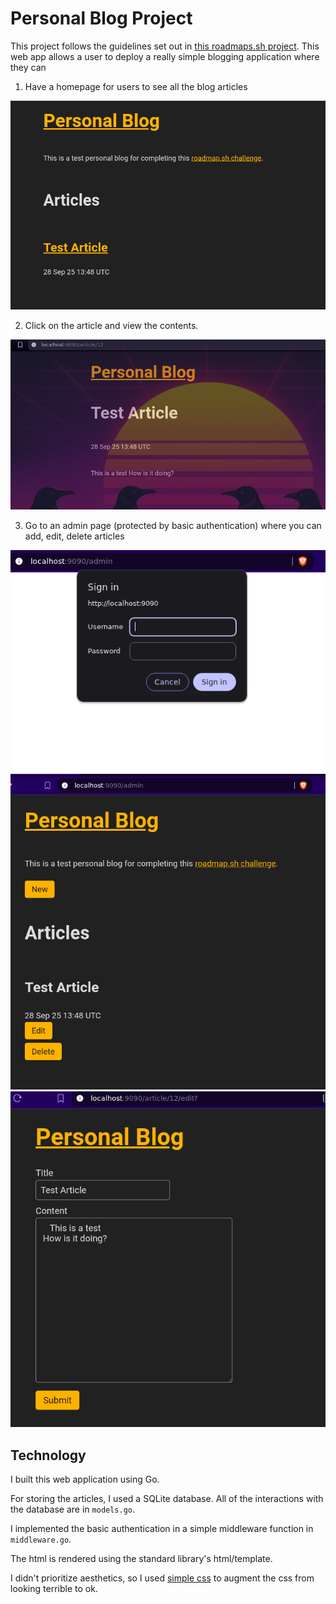 # Personal Blog Project

This project follows the guidelines set out in [this roadmaps.sh project](https://roadmap.sh/projects/personal-blog).
This web app allows a user to deploy a really simple blogging application where they can

1. Have a homepage for users to see all the blog articles

![home page](./screenshots/homepage.png)

2. Click on the article and view the contents.

![article page](./screenshots/article.png)

3. Go to an admin page (protected by basic authentication) where you can add, edit, delete articles

![auth page](./screenshots/basic-auth.png)
![admin page](./screenshots/admin.png)
![edit-create page](./screenshots/edit-delete.png)

## Technology

I built this web application using Go.

For storing the articles, I used a SQLite database. All of the interactions with the database are in `models.go`.

I implemented the basic authentication in a simple middleware function in `middleware.go`.

The html is rendered using the standard library's html/template.

I didn't prioritize aesthetics, so I used [simple css](https://simplecss.org/) to augment the css from looking terrible to ok.
